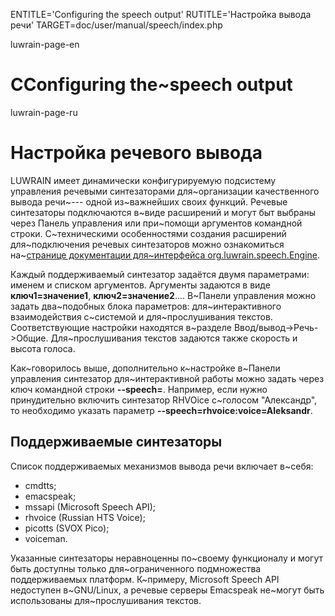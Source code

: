 
ENTITLE='Configuring the speech output'
RUTITLE='Настройка вывода речи'
TARGET=doc/user/manual/speech/index.php

luwrain-page-en

# СConfiguring the~speech output

luwrain-page-ru

# Настройка речевого вывода

LUWRAIN имеет динамически конфигурируемую подсистему управления речевыми синтезаторами для~организации качественного вывода речи~---
одной из~важнейших своих функций.
Речевые синтезаторы подключаются в~виде расширений и могут быт выбраны через Панель управления или при~помощи аргументов командной строки.
С~техническими особенностями создания расширений для~подключения речевых синтезаторов можно ознакомиться
на~[странице документации для~интерфейса org.luwrain.speech.Engine](http://luwrain.org/api/org/luwrain/speech/Engine.html).

Каждый поддерживаемый синтезатор задаётся двумя параметрами:
именем и списком аргументов.
Аргументы задаются в виде
__ключ1=значение1__,
__ключ2=значение2__....
В~Панели управления можно задать два~подобных  блока параметров:
для~интерактивного взаимодействия с~системой и
для~прослушивания текстов.
Соответствующие настройки находятся в~разделе Ввод/вывод->Речь->Общие.
Для~прослушивания текстов задаются также скорость и высота голоса.

Как~говорилось выше, дополнительно к~настройке в~Панели управления синтезатор для~интерактивной работы можно задать через ключ командной строки __\-\-speech=__.
Например, если нужно принудительно включить синтезатор RHVOice с~голосом "Александр",
то необходимо указать параметр __\-\-speech=rhvoice:voice=Aleksandr__.

## Поддерживаемые синтезаторы

Список поддерживаемых механизмов вывода речи включает в~себя:

* cmdtts;
* emacspeak;
* mssapi (Microsoft Speech API);
* rhvoice (Russian HTS Voice);
* picotts (SVOX Pico);
* voiceman.

Указанные синтезаторы неравноценны по~своему функционалу и могут быть доступны только для~ограниченного подмножества поддерживаемых платформ.
К~примеру, Microsoft Speech API недоступен в~GNU/Linux, а речевые серверы Emacspeak не~могут быть использованы для~прослушивания текстов.

